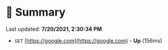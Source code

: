 # 📖 Summary
Last updated: **7/20/2021, 2:30:34 PM**

- `GET` [https://google.com](https://google.com) - **Up** (156ms)
